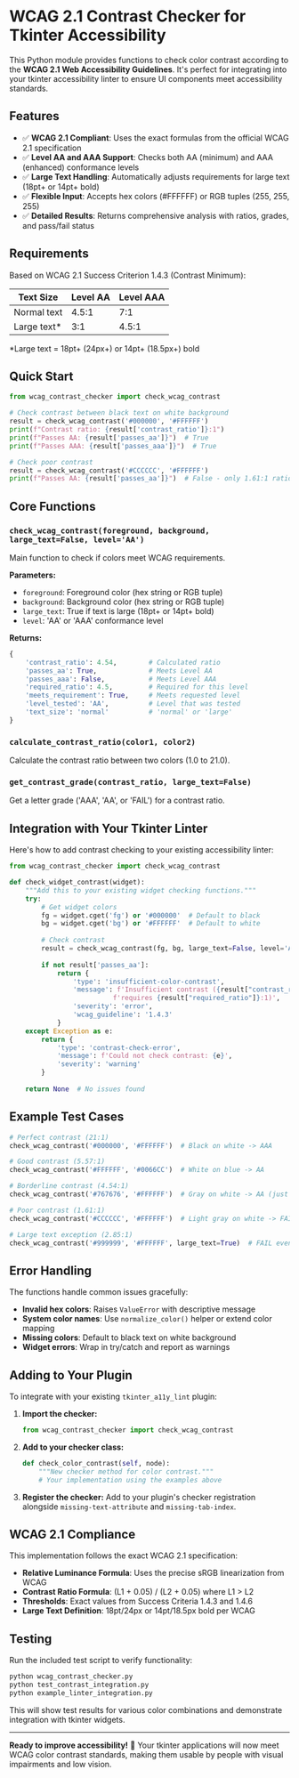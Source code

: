 # WCAG 2.1 Contrast Checker for Tkinter Accessibility

This Python module provides functions to check color contrast according to the **WCAG 2.1 Web Accessibility Guidelines**. It's perfect for integrating into your tkinter accessibility linter to ensure UI components meet accessibility standards.

## Features

- ✅ **WCAG 2.1 Compliant**: Uses the exact formulas from the official WCAG 2.1 specification
- ✅ **Level AA and AAA Support**: Checks both AA (minimum) and AAA (enhanced) conformance levels  
- ✅ **Large Text Handling**: Automatically adjusts requirements for large text (18pt+ or 14pt+ bold)
- ✅ **Flexible Input**: Accepts hex colors (#FFFFFF) or RGB tuples (255, 255, 255)
- ✅ **Detailed Results**: Returns comprehensive analysis with ratios, grades, and pass/fail status

## Requirements

Based on WCAG 2.1 Success Criterion 1.4.3 (Contrast Minimum):

| Text Size | Level AA | Level AAA |
|-----------|----------|-----------|
| Normal text | 4.5:1 | 7:1 |
| Large text* | 3:1 | 4.5:1 |

*Large text = 18pt+ (24px+) or 14pt+ (18.5px+) bold

## Quick Start

```python
from wcag_contrast_checker import check_wcag_contrast

# Check contrast between black text on white background
result = check_wcag_contrast('#000000', '#FFFFFF')
print(f"Contrast ratio: {result['contrast_ratio']}:1")
print(f"Passes AA: {result['passes_aa']}")  # True
print(f"Passes AAA: {result['passes_aaa']}")  # True

# Check poor contrast
result = check_wcag_contrast('#CCCCCC', '#FFFFFF')
print(f"Passes AA: {result['passes_aa']}")  # False - only 1.61:1 ratio
```

## Core Functions

### `check_wcag_contrast(foreground, background, large_text=False, level='AA')`

Main function to check if colors meet WCAG requirements.

**Parameters:**
- `foreground`: Foreground color (hex string or RGB tuple)
- `background`: Background color (hex string or RGB tuple)  
- `large_text`: True if text is large (18pt+ or 14pt+ bold)
- `level`: 'AA' or 'AAA' conformance level

**Returns:**
```python
{
    'contrast_ratio': 4.54,        # Calculated ratio
    'passes_aa': True,             # Meets Level AA
    'passes_aaa': False,           # Meets Level AAA  
    'required_ratio': 4.5,         # Required for this level
    'meets_requirement': True,     # Meets requested level
    'level_tested': 'AA',          # Level that was tested
    'text_size': 'normal'          # 'normal' or 'large'
}
```

### `calculate_contrast_ratio(color1, color2)`

Calculate the contrast ratio between two colors (1.0 to 21.0).

### `get_contrast_grade(contrast_ratio, large_text=False)`

Get a letter grade ('AAA', 'AA', or 'FAIL') for a contrast ratio.

## Integration with Your Tkinter Linter

Here's how to add contrast checking to your existing accessibility linter:

```python
from wcag_contrast_checker import check_wcag_contrast

def check_widget_contrast(widget):
    """Add this to your existing widget checking functions."""
    try:
        # Get widget colors
        fg = widget.cget('fg') or '#000000'  # Default to black
        bg = widget.cget('bg') or '#FFFFFF'  # Default to white
        
        # Check contrast
        result = check_wcag_contrast(fg, bg, large_text=False, level='AA')
        
        if not result['passes_aa']:
            return {
                'type': 'insufficient-color-contrast',
                'message': f'Insufficient contrast ({result["contrast_ratio"]}:1, '
                          f'requires {result["required_ratio"]}:1)',
                'severity': 'error',
                'wcag_guideline': '1.4.3'
            }
    except Exception as e:
        return {
            'type': 'contrast-check-error', 
            'message': f'Could not check contrast: {e}',
            'severity': 'warning'
        }
    
    return None  # No issues found
```

## Example Test Cases

```python
# Perfect contrast (21:1)
check_wcag_contrast('#000000', '#FFFFFF')  # Black on white -> AAA

# Good contrast (5.57:1)  
check_wcag_contrast('#FFFFFF', '#0066CC')  # White on blue -> AA

# Borderline contrast (4.54:1)
check_wcag_contrast('#767676', '#FFFFFF')  # Gray on white -> AA (just passes)

# Poor contrast (1.61:1)
check_wcag_contrast('#CCCCCC', '#FFFFFF')  # Light gray on white -> FAIL

# Large text exception (2.85:1)
check_wcag_contrast('#999999', '#FFFFFF', large_text=True)  # FAIL even for large
```

## Error Handling

The functions handle common issues gracefully:

- **Invalid hex colors**: Raises `ValueError` with descriptive message
- **System color names**: Use `normalize_color()` helper or extend color mapping
- **Missing colors**: Default to black text on white background
- **Widget errors**: Wrap in try/catch and report as warnings

## Adding to Your Plugin

To integrate with your existing `tkinter_a11y_lint` plugin:

1. **Import the checker:**
   ```python
   from wcag_contrast_checker import check_wcag_contrast
   ```

2. **Add to your checker class:**
   ```python
   def check_color_contrast(self, node):
       """New checker method for color contrast."""
       # Your implementation using the examples above
   ```

3. **Register the checker:**
   Add to your plugin's checker registration alongside `missing-text-attribute` and `missing-tab-index`.

## WCAG 2.1 Compliance

This implementation follows the exact WCAG 2.1 specification:

- **Relative Luminance Formula**: Uses the precise sRGB linearization from WCAG
- **Contrast Ratio Formula**: (L1 + 0.05) / (L2 + 0.05) where L1 > L2
- **Thresholds**: Exact values from Success Criteria 1.4.3 and 1.4.6
- **Large Text Definition**: 18pt/24px or 14pt/18.5px bold per WCAG

## Testing

Run the included test script to verify functionality:

```bash
python wcag_contrast_checker.py
python test_contrast_integration.py  
python example_linter_integration.py
```

This will show test results for various color combinations and demonstrate integration with tkinter widgets.

---

**Ready to improve accessibility!** 🎯 Your tkinter applications will now meet WCAG color contrast standards, making them usable by people with visual impairments and low vision.